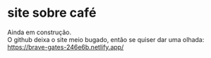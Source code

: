 # site sobre café
Ainda em construção. <br>
O github deixa o site meio bugado, então se quiser dar uma olhada: https://brave-gates-246e6b.netlify.app/
